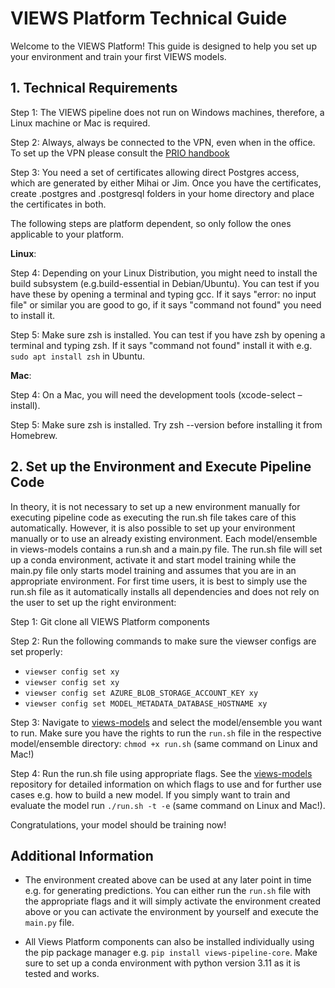 # VIEWS Platform Technical Guide

Welcome to the VIEWS Platform! This guide is designed to help you set up your environment and train your first VIEWS models. 

## 1. Technical Requirements

Step 1: The VIEWS pipeline does not run on Windows machines, therefore, a Linux machine or Mac is required.

Step 2: Always, always be connected to the VPN, even when in the office. To set up the VPN please consult the [PRIO handbook](https://handbook.prio.org/)

Step 3: You need a set of certificates allowing direct Postgres access, which are generated by either Mihai or Jim. Once you have the certificates, create .postgres and .postgresql folders in your home directory and place the certificates in both.

The following steps are platform dependent, so only follow the ones applicable to your platform. 

**Linux**: 

Step 4: Depending on your Linux Distribution, you might need to install the build subsystem (e.g.build-essential in Debian/Ubuntu). You can test if you have these by opening a terminal and typing gcc. If it says "error: no input file" or similar you are good to go, if it says "command not found" you need to install it. 

Step 5: Make sure zsh is installed. You can test if you have zsh by opening a terminal and typing zsh. If it says "command not found" install it with e.g. `sudo apt install zsh` in Ubuntu.

**Mac**: 

Step 4: On a Mac, you will need the development tools (xcode-select –install).

Step 5: Make sure zsh is installed. Try zsh --version before installing it from Homebrew. 



## 2. Set up the Environment and Execute Pipeline Code

In theory, it is not necessary to set up a new environment manually for executing pipeline code as executing the run.sh file takes care of this automatically. However, it is also possible to set up your environment manually or to use an already existing environment. Each model/ensemble in views-models contains a run.sh and a main.py file. The run.sh file will set up a conda  environment, activate it  and start model training while the main.py file only starts model training and assumes that you are in an appropriate environment. For first time users, it is best to simply use the run.sh file as it automatically installs all dependencies and does not rely on the user to set up the right environment: 

Step 1: Git clone all VIEWS Platform components

Step 2: Run the following commands to make sure the viewser configs are set properly:
- `viewser config set xy`
- `viewser config set xy `
- `viewser config set AZURE_BLOB_STORAGE_ACCOUNT_KEY xy`
- `viewser config set MODEL_METADATA_DATABASE_HOSTNAME xy`


Step 3: Navigate to [views-models](https://github.com/views-platform/views-models) and select the model/ensemble you want to run. Make sure you have the rights to run the `run.sh` file in the respective model/ensemble directory: `chmod +x run.sh` (same command on Linux and Mac!)

Step 4: Run the run.sh file using appropriate flags. See the [views-models](https://github.com/views-platform/views-models) repository for detailed information on which flags to use and for further use cases e.g. how to build a new model. If you simply want to train and evaluate the model run `./run.sh -t -e` (same command on Linux and Mac!).

Congratulations, your model should be training now! 

## Additional Information

- The environment created above can be used at any later point in time e.g. for generating predictions. You can either run the `run.sh` file with the appropriate flags and it will simply activate the environment created above or you can activate the environment by yourself and execute the `main.py` file. 

- All Views Platform components can also be installed individually using the pip package manager e.g. `pip install views-pipeline-core`. Make sure to set up a conda environment with python version 3.11 as it is tested and works.

